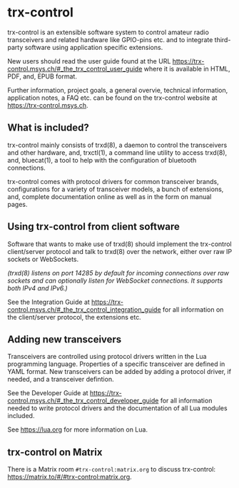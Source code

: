 # trx-control

trx-control is an extensible software system to control amateur radio
transceivers and related hardware like GPIO-pins etc. and to integrate
third-party software using application specific extensions.

New users should read the user guide found at the URL
https://trx-control.msys.ch/#_the_trx_control_user_guide where it is
available in HTML, PDF, and, EPUB format.

Further information, project goals, a general overvie, technical information,
application notes, a FAQ etc. can be found on the trx-control website at
https://trx-control.msys.ch.

## What is included?

trx-control mainly consists of trxd(8), a daemon to control the
transceivers and other hardware, and, trxctl(1), a command line utility to
access trxd(8), and, bluecat(1), a tool to help with the configuration of
bluetooth connections.

trx-control comes with protocol drivers for common transceiver
brands, configurations for a variety of transceiver models, a bunch
of extensions, and, complete documentation online as well as in the form on
manual pages.

## Using trx-control from client software

Software that wants to make use of trxd(8) should implement the trx-control
client/server protocol and talk to trxd(8) over the network, either over
raw IP sockets or WebSockets.

_(trxd(8) listens on port 14285 by default for incoming connections over
raw sockets and can optionally listen for WebSocket connections. It supports
both IPv4 and IPv6.)_

See the Integration Guide at
https://trx-control.msys.ch/#_the_trx_control_integration_guide for all
information on the client/server protocol, the extensions etc.

## Adding new transceivers

Transceivers are controlled using protocol drivers written in
the Lua programming language.  Properties of a specific transceiver are
defined in YAML format.  New transceivers can be added by adding a
protocol driver, if needed, and a transceiver defintion.

See the Developer Guide at
https://trx-control.msys.ch/#_the_trx_control_developer_guide for all
information needed to write protocol drivers and the documentation of all
Lua modules included.

See https://lua.org for more information on Lua.

## trx-control on Matrix

There is a Matrix room ``#trx-control:matrix.org`` to discuss trx-control:
https://matrix.to/#/#trx-control:matrix.org.
